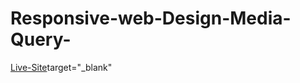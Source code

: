 # Responsive-web-Design-Media-Query-
[Live-Site](https://ishrakabir.github.io/Responsive-web-Design-Media-Query-/)target="_blank"
